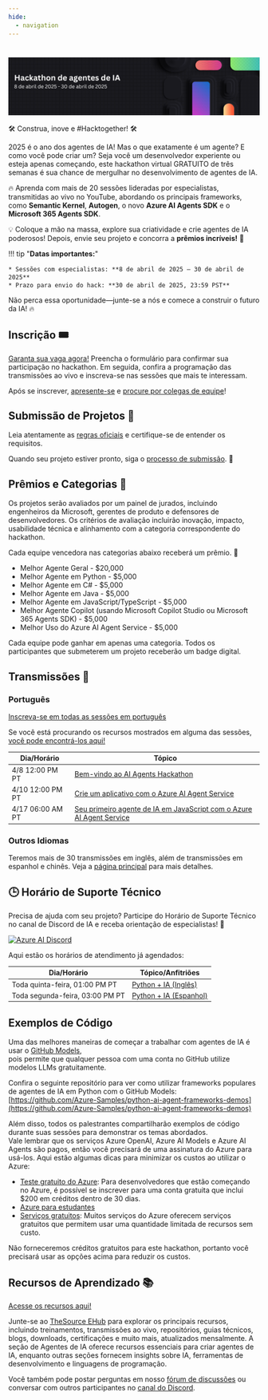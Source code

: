 ```yaml
---
hide:
  - navigation
---
```


# 

<img alt="AI Agents Hackathon 2025" src="../media/banner_pt.png">

🛠️ Construa, inove e #Hacktogether! 🛠️
 
2025 é o ano dos agentes de IA! Mas o que exatamente é um agente? E como você pode criar um? Seja você um desenvolvedor experiente ou esteja apenas começando, este hackathon virtual GRATUITO de três semanas é sua chance de mergulhar no desenvolvimento de agentes de IA.

🔥 Aprenda com mais de 20 sessões lideradas por especialistas, transmitidas ao vivo no YouTube, abordando os principais frameworks, como **Semantic Kernel**, **Autogen**, o novo **Azure AI Agents SDK** e o **Microsoft 365 Agents SDK**.

 
💡 Coloque a mão na massa, explore sua criatividade e crie agentes de IA poderosos! Depois, envie seu projeto e concorra a **prêmios incríveis!** 💸

!!! tip "**Datas importantes:**"

    * Sessões com especialistas: **8 de abril de 2025 – 30 de abril de 2025**
    * Prazo para envio do hack: **30 de abril de 2025, 23:59 PST**

Não perca essa oportunidade—junte-se a nós e comece a construir o futuro da IA! 🔥

## Inscrição 🎟️

[Garanta sua vaga agora!](https://developer.microsoft.com/reactor/events/25323/) Preencha o formulário para confirmar sua participação no hackathon. Em seguida, confira a programação das transmissões ao vivo e inscreva-se nas sessões que mais te interessam.

Após se inscrever, [apresente-se](https://github.com/microsoft/AI_Agents_Hackathon/discussions/5) e [procure por colegas de equipe](https://github.com/microsoft/AI_Agents_Hackathon/discussions/4)!

## Submissão de Projetos 🚀

Leia atentamente as [regras oficiais](rules.md) e certifique-se de entender os requisitos.

Quando seu projeto estiver pronto, siga o [processo de submissão](submission.md). 📝

## Prêmios e Categorias 🏅

Os projetos serão avaliados por um painel de jurados, incluindo engenheiros da Microsoft, gerentes de produto e defensores de desenvolvedores. Os critérios de avaliação incluirão inovação, impacto, usabilidade técnica e alinhamento com a categoria correspondente do hackathon.

Cada equipe vencedora nas categorias abaixo receberá um prêmio. 💸

* Melhor Agente Geral - $20,000
* Melhor Agente em Python - $5,000
* Melhor Agente em C# - $5,000
* Melhor Agente em Java - $5,000
* Melhor Agente em JavaScript/TypeScript - $5,000
* Melhor Agente Copilot (usando Microsoft Copilot Studio ou Microsoft 365 Agents SDK) - $5,000
* Melhor Uso do Azure AI Agent Service - $5,000

Cada equipe pode ganhar em apenas uma categoria.
Todos os participantes que submeterem um projeto receberão um badge digital.

## Transmissões 📅

### Português

[Inscreva-se em todas as sessões em português](https://developer.microsoft.com/reactor/series/S-1513)

Se você está procurando os recursos mostrados em alguma das sessões, [você pode encontrá-los aqui!](https://github.com/microsoft/AI_Agents_Hackathon/discussions/60)

| Dia/Horário           | Tópico                    |
| --------------------- | ------------------------- |
| 4/8 12:00 PM PT | [Bem-vindo ao AI Agents Hackathon](https://developer.microsoft.com/reactor/events/25368) |
| 4/10 12:00 PM PT | [Crie um aplicativo com o Azure AI Agent Service](https://developer.microsoft.com/reactor/events/25367) |
| 4/17 06:00 AM PT | [Seu primeiro agente de IA em JavaScript com o Azure AI Agent Service](https://developer.microsoft.com/reactor/events/25439/) |

### Outros Idiomas

Teremos mais de 30 transmissões em inglês, além de transmissões em espanhol e chinês. Veja a [página principal](/AI_Agents_Hackathon/) para mais detalhes.

## 🕒 Horário de Suporte Técnico

Precisa de ajuda com seu projeto? Participe do Horário de Suporte Técnico no canal de Discord de IA e receba orientação de especialistas! 🚀

[![Azure AI Discord](https://dcbadge.limes.pink/api/server/kzRShWzttr)](https://discord.gg/ZkEG5GYfGU)

Aqui estão os horários de atendimento já agendados:

| Dia/Horário           | Tópico/Anfitriões                          |
| --------------------- | ---------------------------------------- |
| Toda quinta-feira, 01:00 PM PT | [Python + IA (Inglês)](http://aka.ms/aipython/oh)
| Toda segunda-feira, 03:00 PM PT | [Python + IA (Espanhol)](https://aka.ms/pythonia/oh)

## Exemplos de Código

Uma das melhores maneiras de começar a trabalhar com agentes de IA é usar o [GitHub Models](https://github.com/marketplace/models),  
pois permite que qualquer pessoa com uma conta no GitHub utilize modelos LLMs gratuitamente.

Confira o seguinte repositório para ver como utilizar frameworks populares de agentes de IA em Python com o GitHub Models:  
[https://github.com/Azure-Samples/python-ai-agent-frameworks-demos](https://github.com/Azure-Samples/python-ai-agent-frameworks-demos)

Além disso, todos os palestrantes compartilharão exemplos de código durante suas sessões para demonstrar os temas abordados.  
Vale lembrar que os serviços Azure OpenAI, Azure AI Models e Azure AI Agents são pagos, então você precisará de uma assinatura do Azure para usá-los. Aqui estão algumas dicas para minimizar os custos ao utilizar o Azure:

* [Teste gratuito do Azure](https://azure.microsoft.com/pricing/purchase-options/azure-account): Para desenvolvedores que estão começando no Azure, é possível se inscrever para uma conta gratuita que inclui $200 em créditos dentro de 30 dias.
* [Azure para estudantes](https://azure.microsoft.com/free/students)  
* [Serviços gratuitos](https://azure.microsoft.com/pricing/free-services/): Muitos serviços do Azure oferecem serviços gratuitos que permitem usar uma quantidade limitada de recursos sem custo.

Não forneceremos créditos gratuitos para este hackathon, portanto você precisará usar as opções acima para reduzir os custos.

## Recursos de Aprendizado 📚

[Acesse os recursos aqui!](https://aka.ms/AIAgent_Skilling)

Junte-se ao [TheSource EHub](https://aka.ms/thesource/ai_agents) para explorar os principais recursos, incluindo treinamentos, transmissões ao vivo, repositórios, guias técnicos, blogs, downloads, certificações e muito mais, atualizados mensalmente. A seção de Agentes de IA oferece recursos essenciais para criar agentes de IA, enquanto outras seções fornecem insights sobre IA, ferramentas de desenvolvimento e linguagens de programação.

Você também pode postar perguntas em nosso [fórum de discussões](https://github.com/microsoft/AI_Agents_Hackathon/discussions) ou conversar com outros participantes no [canal do Discord](https://discord.gg/ZkEG5GYfGU).
